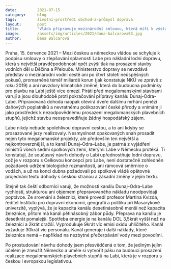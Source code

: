 ```yaml
---
date:         2021-07-15
category:     blog
tags:         životní-prostředí obchod-a-průmysl doprava
layout:       post
title:        "Vláda připravuje mezinárodní smlouvu, která míří k výstavbě kanálu Dunaj–Odra–Labe. Odmítáme vyhazování miliard za megalomanský projekt"
image:        /assets/img/articles/2021/dana-balcarova03.jpg
author:       Dana Balcarová
---
```





Praha, 15. července 2021 – Mezi českou a německou vládou se schyluje k podpisu smlouvy o zlepšování splavnosti Labe pro nákladní lodní dopravu, která s největší pravděpodobností opět zvýší tlak na prosazení stavby vodních děl u Děčína a Přelouče. Ministerstvo dopravy se nevzdává představ o mezinárodní vodní cestě ani po čtvrt století neúspěšných pokusů, promarněné téměř miliardě korun (jak konstatuje NKÚ ve zprávě z roku 2019) a ani navzdory klimatické změně, která do budoucna podmínky pro plavbu na Labi ještě více omezí. Piráti před megalomanskými stavbami varují a jsou dlouhodobě proti pokračování přípravy kanálu Dunaj-Odra-Labe. Připravovaná dohoda naopak otevírá dveře dalšímu mrhání penězi daňových poplatníků a nevratnému poškozování české přírody a vnímám ji jako prostředek k nezodpovědnému prosazení megalomanských plavebních stupňů, jejichž stavbu neospravedlňuje žádný hospodářský zájem.

Labe nikdy nebude spolehlivou dopravní cestou, a to ani kdyby se prosazované jezy realizovaly. Nesmyslnost opakovaných snah prosadit nejen tyto megalomanské projekty, ale především ten největší a nejkontroverznější, a to kanál Dunaj–Odra–Labe, je patrná z vyjádření ministrů všech sedmi spolkových zemí, kterými Labe v Německu protéká. Ti konstatují, že současný návrh dohody o Labi upřednostňuje lodní dopravu, což je v rozporu s Celkovou koncepcí pro Labe, není dostatečně zohledněn požadavek udržení biologické rozmanitosti, ani rámcová směrnice o vodách, a už na konci dubna požadovali po spolkové vládě opětovné projednání textu dohody s českou stranou a zásadní změny v jejím textu. 

Stejně tak čeští odborníci varují, že možnosti kanálu Dunaj–Odra–Labe rychlostí, strukturou ani objemem přepravovaného nákladu neodpovídají poptávce. Ze srovnání s železnicí, které provedl profesor Martina Kvizda, ředitel Institutu pro dopravní ekonomii, geografii a politiku při Masarykově univerzitě, vyplývá, že je kapacita kanálu desetinásobně menší než kapacita železnice, přitom má kanál pětinásobný zábor půdy. Přeprava na kanálu je desetkrát pomalejší. Spotřeba energie je na kanálu DOL 3,5krát vyšší než na železnici a 2krát dražší. Vyprodukuje 9krát víc emisí oxidu uhličitého. Kanál vyžaduje 30krát víc personálu. Kanál generuje i další náklady, které železnice nemá – například na nezbytné přečerpávání vody mezi povodími.

Po prostudování návrhu dohody jsem přesvědčená o tom, že jediným jejím účelem je zneužít Německo a uměle si vytvořit páku na budoucí prosazení realizace megalomanských plavebních stupňů na Labi, která je v rozporu s českou i evropskou legislativou.

